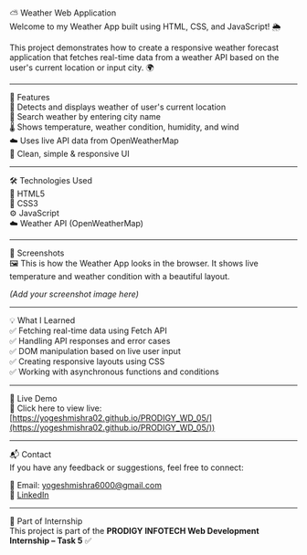 ⛅ Weather Web Application  
Welcome to my Weather App built using HTML, CSS, and JavaScript! 🌦️

This project demonstrates how to create a responsive weather forecast application that fetches real-time data from a weather API based on the user's current location or input city. 🌍

---

🚀 Features  
📍 Detects and displays weather of user's current location  
🔎 Search weather by entering city name  
🌡️ Shows temperature, weather condition, humidity, and wind  
☁️ Uses live API data from OpenWeatherMap  
📱 Clean, simple & responsive UI  

---

🛠️ Technologies Used  
📄 HTML5  
🎨 CSS3  
⚙️ JavaScript  
☁️ Weather API (OpenWeatherMap)  

---

📸 Screenshots  
🖼️ This is how the Weather App looks in the browser. It shows live temperature and weather condition with a beautiful layout.

*(Add your screenshot image here)*

---

💡 What I Learned  
✅ Fetching real-time data using Fetch API  
✅ Handling API responses and error cases  
✅ DOM manipulation based on live user input  
✅ Creating responsive layouts using CSS  
✅ Working with asynchronous functions and conditions  

---

📲 Live Demo  
🔗 Click here to view live: [https://yogeshmishra02.github.io/PRODIGY_WD_05/](https://yogeshmishra02.github.io/PRODIGY_WD_05/))

---

📬 Contact  
If you have any feedback or suggestions, feel free to connect:

📧 Email: yogeshmishra6000@gmail.com  
💼 [LinkedIn](https://www.linkedin.com/in/yogesh-mishra-a1a32a29b/)

---

📁 Part of Internship  
This project is part of the **PRODIGY INFOTECH Web Development Internship – Task 5** ✅
